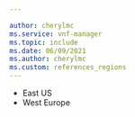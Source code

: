 ```yaml
---

author: cherylmc
ms.service: vnf-manager
ms.topic: include
ms.date: 06/09/2021
ms.author: cherylmc
ms.custom: references_regions
---
```


* East US
* West Europe
